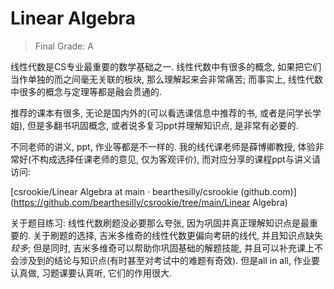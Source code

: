 # Linear Algebra

> Final Grade: A

线性代数是CS专业最重要的数学基础之一. 线性代数中有很多的概念, 如果把它们当作单独的而之间毫无关联的板块, 那么理解起来会非常痛苦; 而事实上, 线性代数中很多的概念与定理等都是融会贯通的. 

推荐的课本有很多, 无论是国内外的(可以看选课信息中推荐的书, 或者是问学长学姐), 但是多翻书巩固概念, 或者说多复习ppt并理解知识点, 是非常有必要的. 

不同老师的讲义, ppt, 作业等都是不一样的. 我的线代课老师是薛博卿教授, 体验非常好(不构成选择任课老师的意见, 仅为客观评价), 而对应分享的课程ppt与讲义请访问: 

[csrookie/Linear Algebra at main · bearthesilly/csrookie (github.com)](https://github.com/bearthesilly/csrookie/tree/main/Linear Algebra)

关于题目练习: 线性代数刷题没必要那么夸张, 因为巩固并真正理解知识点是最重要的. 关于刷题的选择, 吉米多维奇的线性代数更偏向考研的线代, 并且知识点缺失*较多*; 但是同时, 吉米多维奇可以帮助你巩固基础的解题技能, 并且可以补充课上不会涉及到的结论与知识点(有时甚至对考试中的难题有奇效). 但是all in all, 作业要认真做, 习题课要认真听, 它们的作用很大. 

